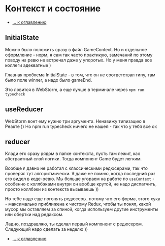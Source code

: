 # Контекст и состояние

- [... к оглавлению](../report.md)

## InitialState

Можно было положить сразу в файл GameContext. Но и отдельное оформление - норм, я сам так часто практикую, замечаний по этому поводу на ревю не встречал даже у упоротых. Но у меня правда все коллеги адекватные )

Главная проблема InitialState - в том, что он не соответствал типу,  там было поле winner, а надо было   gameEnd.

Это ловится в WebStorm, а еще лучше в терминале через `npm run typecheck`

## useReducer

WebStorm воет ему нужно три аргумента. Ненавижу типизацию в Реакте ))
Но npm run typecheck ничего не нашел - так что у тебя все ок

## reducer

Клади его сразу рядом в папке контекста, пусть там лежит, как абстрактный слой логики. Тогда компонент Game будет легким.

Вообще я давно не работал с классическими редюсерами, так что проверял тут алгоритмически. Я даже не помню, когда последний раз его видел в коде-ревю. Мы больше угораем на работе по `useContext` - особенно с коллбэками внутри он вообще крутой, не надо диспатчить, просто коллбэки из контекста вызываешь ))

Но тебе надо еще погонять редюсеры, потому что его форма, этого хука - максимально приближена к чистому Redux, чтобы ты понял, какой мусор мы оставляем за спиной, когда используем другие инструменты или обертки над редаксом.

Ладно, поздравляю, ты сделал первый компонент с редюсером. Следующий надо сделать за неделю ))

- [... к оглавлению](../report.md)

